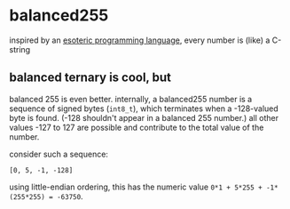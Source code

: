 # balanced255
inspired by an [esoteric programming language](http://www.dangermouse.net/esoteric/bit.html), 
every number is (like) a C-string

## balanced ternary is cool, but

balanced 255 is even better.  internally, a balanced255 number is a sequence of signed bytes (`int8_t`),
which terminates when a -128-valued byte is found.  (-128 shouldn't appear in a balanced 255 number.)
all other values -127 to 127 are possible and contribute to the total value of the number.

consider such a sequence:

    [0, 5, -1, -128]

using little-endian ordering, this has the numeric value `0*1 + 5*255 + -1*(255*255) = -63750`.
